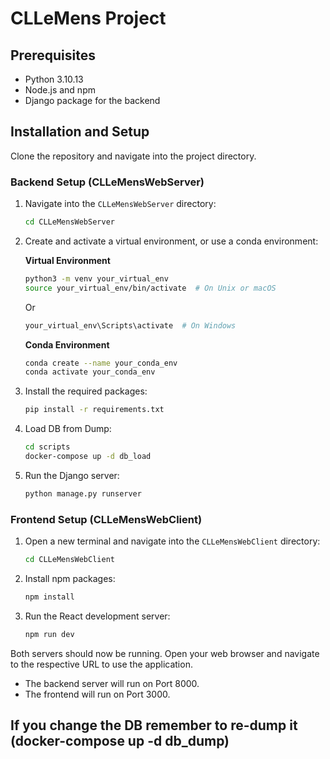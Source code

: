 # CLLeMens Project

## Prerequisites

- Python 3.10.13
- Node.js and npm
- Django package for the backend

## Installation and Setup

Clone the repository and navigate into the project directory.

### Backend Setup (CLLeMensWebServer)

1. Navigate into the `CLLeMensWebServer` directory:
    ```bash
    cd CLLeMensWebServer
    ```

2. Create and activate a virtual environment, or use a conda environment:

    **Virtual Environment**
    ```bash
    python3 -m venv your_virtual_env
    source your_virtual_env/bin/activate  # On Unix or macOS
    ```
    Or
    ```bash
    your_virtual_env\Scripts\activate  # On Windows
    ```

    **Conda Environment**
    ```bash
    conda create --name your_conda_env
    conda activate your_conda_env
    ```

3. Install the required packages:
    ```bash
    pip install -r requirements.txt
    ```

4. Load DB from Dump:
    ```bash
    cd scripts
    docker-compose up -d db_load
    ```

5. Run the Django server:
    ```bash
    python manage.py runserver
    ```


   

### Frontend Setup (CLLeMensWebClient)

1. Open a new terminal and navigate into the `CLLeMensWebClient` directory:
    ```bash
    cd CLLeMensWebClient
    ```

2. Install npm packages:
    ```bash
    npm install
    ```

3. Run the React development server:
    ```bash
    npm run dev
    ```



Both servers should now be running. Open your web browser and navigate to the respective URL to use the application.
- The backend server will run on Port 8000. 
- The frontend will run on Port 3000.


## If you change the DB remember to re-dump it (docker-compose up -d db_dump)